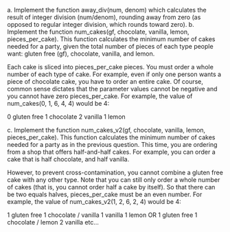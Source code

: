 a. Implement the function away_div(num, denom) which calculates the result of integer division (num/denom), rounding away from zero (as opposed to regular integer division, which rounds toward zero).
b. Implement the function num_cakes(gf, chocolate, vanilla, lemon, pieces_per_cake). This function calculates the minimum number of cakes needed for a party, given the total number of pieces of each type people want: gluten free (gf), chocolate, vanilla, and lemon. 

Each cake is sliced into pieces_per_cake pieces. You must order a whole number of each type of cake. For example, even if only one person wants a piece of chocolate cake, you have to order an entire cake. Of course, common sense dictates that the parameter values cannot be negative and you cannot have zero pieces_per_cake.
For example, the value of num_cakes(0, 1, 6, 4, 4) would be 4:

0 gluten free
1 chocolate
2 vanilla
1 lemon

c. Implement the function num_cakes_v2(gf, chocolate, vanilla, lemon, pieces_per_cake). This function calculates the minimum number of cakes needed for a party as in the previous question. This time, you are ordering from a shop that offers half-and-half cakes. For example, you can order a cake that is half chocolate, and half vanilla. 

However, to prevent cross-contamination, you cannot combine a gluten free cake with any other type. Note that you can still only order a whole number of cakes (that is, you cannot order half a cake by itself). So that there can be two equals halves, pieces_per_cake must be an even number.
For example, the value of num_cakes_v2(1, 2, 6, 2, 4) would be 4:

1 gluten free
1 chocolate / vanilla
1 vanilla
1 lemon
OR
1 gluten free
1 chocolate / lemon
2 vanilla
etc...

